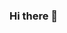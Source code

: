 ### Hi there 👋

<!--
**deborah-chiu/deborah-chiu** is a ✨ _special_ ✨ repository because its `README.md` (this file) appears on your GitHub profile.

Here are some ideas to get you started:

- 🔭 I’m currently studying at uoft
- 🌱 I’m currently learning biochem
- 📫 How to reach me: deborah.chiu@mail.utoronto.ca
- 😄 Pronouns: she/her
